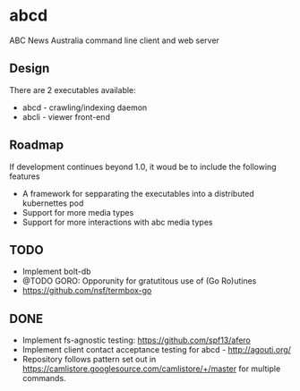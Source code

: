 abcd
======
ABC News Australia command line client and web server

## Design
There are 2 executables available:
- abcd - crawling/indexing daemon
- abcli - viewer front-end

## Roadmap
If development continues beyond 1.0, it woud be to include the following features
- A framework for sepparating the executables into a distributed kubernettes
  pod
- Support for more media types
- Support for more interactions with abc media types

## TODO
- Implement bolt-db
- @TODO GORO: Opporunity for gratutitous use of (Go Ro)utines
- https://github.com/nsf/termbox-go
## DONE
- Implement fs-agnostic testing: https://github.com/spf13/afero
- Implement client contact acceptance testing for abcd - http://agouti.org/
- Repository follows pattern set out in https://camlistore.googlesource.com/camlistore/+/master for multiple commands.
